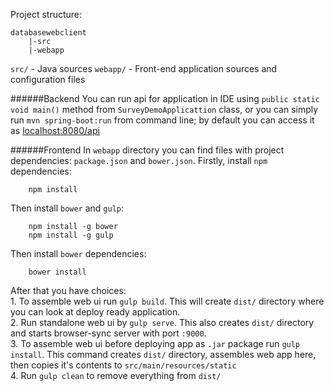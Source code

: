 Project structure:
```
databasewebclient   
	|-src  
	|-webapp  
```
`src/` - Java sources
`webapp/` - Front-end application sources and configuration files

######Backend
You can run api for application in IDE using `public static void main()` method from `SurveyDemoApplicattion` class, or you can simply run `mvn spring-boot:run` from command line;
by default you can access it as [localhost:8080/api](http://localhost:8080/api)

######Frontend
In `webapp` directory you can find files with project dependencies: `package.json` and `bower.json`.
Firstly, install `npm` dependencies:  
```
	npm install
```
Then install `bower` and `gulp`:
```
	npm install -g bower
	npm install -g gulp
```
Then install `bower` dependencies:  
```
	bower install
```
After that you have choices:  
	1.  To assemble web ui run `gulp build`. This will create `dist/` directory where you can look at deploy ready application.  
	2.  Run standalone web ui by `gulp serve`. This also creates `dist/` directory and starts browser-sync server with port `:9000`.  
	3.  To assemble web ui before deploying app as `.jar` package run `gulp install`. This command creates `dist/` directory, assembles web app here, then copies it's contents to `src/main/resources/static`  
	4.  Run `gulp clean` to remove everything from `dist/`  